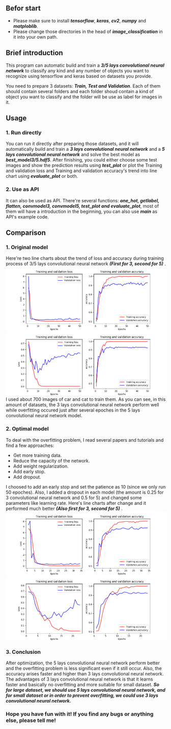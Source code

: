 ## Befor start
* Please make sure to install ***tensorflow***, ***keras***, ***cv2***, ***numpy*** and ***matploblib***.  
* Please change those directories in the head of ***image_classification*** in it into your own path.

## Brief introduction
This program can automatic build and train a ***3/5 lays convolutional neural network*** 
to classify any kind and any number of objects you want to recognize using tensorflow
and keras based on datasets you provide.  

You need to prepare 3 datasets: ***Train, Test and Validation***.
Each of them should contain several folders and each folder shoud contain a kind of object
you want to classify and the folder will be use as label for images in it. 

## Usage  
### 1. Run directly  
You can run it directly after preparing those datasets, and it will automatically build and train a
***3 lays convolutional neural network*** and a ***5 lays convolutional neural network*** and solve the best model as ***best_model3/5.hdf5***. After finishing, you could either choose some
test images and show the prediction results using ***test_plot*** or plot the Training and validation loss and Training and validation accuracy's trend into line chart using ***evaluate_plot*** or both.
### 2. Use as API
It can also be used as API. There're several functions: ***one_hot, getlabel, flatten, convmodel3, convmodel5, test_plot and evaluate_plot***, most of them will have a introduction in the beginning, you can also use ***main***
as API's example code.

## Comparison
### 1. Original model
Here're two line charts about the trend of loss and accuracy during training process of 3/5 lays convolutional neural network ***(First for 3, second for 5)*** .
![image](https://github.com/XiangkunYe/EC601_Deep-Learning/blob/master/Chart/Original_Chart3.png)
![image](https://github.com/XiangkunYe/EC601_Deep-Learning/blob/master/Chart/Original_Chart5.png)
I used about 700 images of car and cat to train them. As you can see, in this amount of datasets, the 3 lays convolutional neural network perform well while overfitting occured just after several epoches in the 5 lays convolutional neural network model.
### 2. Optimal model
To deal with the overfitting problem, I read several papers and tutorials and find a few approaches:
* Get more training data.
* Reduce the capacity of the network.
* Add weight regularization.
* Add early stop.
* Add dropout.    
  
I choosed to add an early stop and set the patience as 10 (since we only run 50 epoches). Also, I added a dropout in each model (the amount is 0.25 for 3 convolutional neural network and 0.5 for 5) and changed some parameters like learning rate. Here's line charts after change and it performed much better ***(Also first for 3, second for 5)*** .
![image](https://github.com/XiangkunYe/EC601_Deep-Learning/blob/master/Chart/Optimal_Chart3.png)
![image](https://github.com/XiangkunYe/EC601_Deep-Learning/blob/master/Chart/Optimal_Chart5.png)
### 3. Conclusion
After optimization, the 5 lays convolutional neural network perform better and the overfitting problem is less significant even if it still occur. Also, the accuracy arises faster and higher than 3 lays convolutional neural network. The advantages of 3 lays convolutional neural network is that it learns faster and basically no overfitting and more suitable for small dataset. ***So for large dataset, we should use 5 lays convolutional neural network, and for small dataset or in order to prevent overfitting, we could use 3 lays convolutional neural network.***

### Hope you have fun with it! If you find any bugs or anything else, please tell me!
